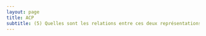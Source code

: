 ```yaml
---
layout: page
title: ACP
subtitle: (5) Quelles sont les relations entre ces deux représentations simplifiées ? 
---
```





